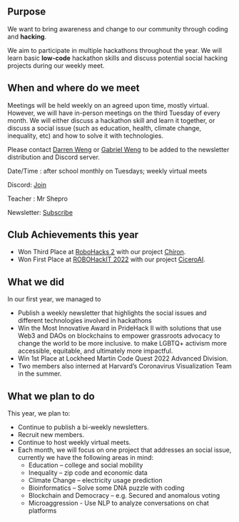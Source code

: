 ##  Purpose
We want to bring awareness and change to our community through coding and **hacking**.  
 
We aim to participate in multiple hackathons throughout the year. We will learn basic **low-code** hackathon skills and discuss potential social hacking projects during our weekly meet.
 
## When and where do we meet
Meetings will be held weekly on an agreed upon time, mostly virtual. However, we will have in-person meetings on the third Tuesday of every month. We will either discuss a hackathon skill and learn it together, or discuss a social issue (such as education, health, climate change, inequality, etc) and how to solve it with technologies.
 
Please contact [Darren Weng](dw1001528@students.westportps.org) or [Gabriel Weng](gw1001530@students.westportps.org) to be added to the newsletter distribution and Discord server.
 
Date/Time : after school monthly on Tuesdays; weekly virtual meets

Discord: [Join](https://discord.gg/JzjhZKVY3K)

Teacher : Mr Shepro

Newsletter: [Subscribe](https://lb.benchmarkemail.com//listbuilder/signupnew?5hjt8JVutE5neiOpRQsKVf5pwVnAjsSIni71Jey0dd3tO5iNRn8gS049TyW7spdJ)

## Club Achievements this year
- Won Third Place at [RoboHacks 2](https://robohacks2.devpost.com/) with our project [Chiron](https://devpost.com/software/chiron-bxvirh).
- Won First Place at [ROBOHackIT 2022](https://robohackit.devpost.com/) with our project [CiceroAI](https://devpost.com/software/ciceroai?ref_content=my-projects-tab&ref_feature=my_projects).

## What we did
 
In our first year, we managed to
 
- Publish a weekly newsletter that highlights the social issues and different technologies involved in hackathons
- Win the Most Innovative Award in PrideHack II with solutions that use Web3 and DAOs on blockchains to empower grassroots advocacy to change the world to be more inclusive. to make LGBTQ+ activism more accessible, equitable, and ultimately more impactful.
- Win 1st Place at Lockheed Martin Code Quest 2022 Advanced Division.
- Two members also interned at Harvard’s Coronavirus Visualization Team in the summer.
 
## What we plan to do
 
This year, we plan to:
 
- Continue to publish a bi-weekly newsletters.
- Recruit new members.
- Continue to host weekly virtual meets.
- Each month, we will focus on one project that addresses an social issue, currently we have the following areas in mind:
    - Education – college and social mobility
    - Inequality – zip code and economic data
    - Climate Change – electricity usage prediction
    - Bioinformatics – Solve some DNA puzzle with coding
    - Blockchain and Democracy – e.g. Secured and anomalous voting
    - Microaggression - Use NLP to analyze conversations on chat platforms
 
